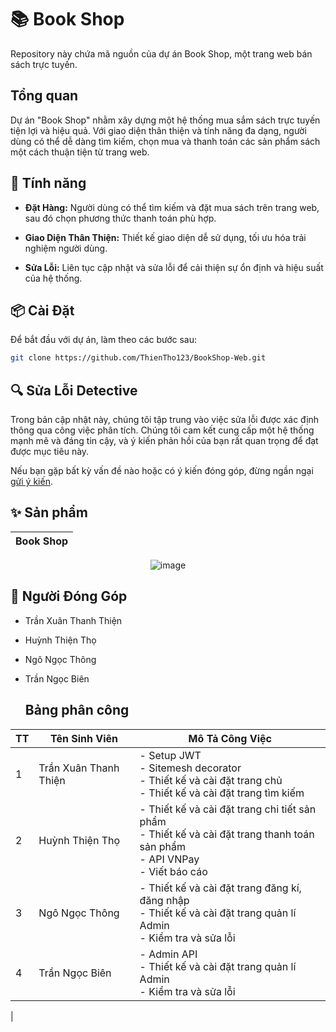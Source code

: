 # 📚 Book Shop

Repository này chứa mã nguồn của dự án Book Shop, một trang web bán sách trực tuyến.

## Tổng quan

Dự án "Book Shop" nhằm xây dựng một hệ thống mua sắm sách trực tuyến tiện lợi và hiệu quả. Với giao diện thân thiện và tính năng đa dạng, người dùng có thể dễ dàng tìm kiếm, chọn mua và thanh toán các sản phẩm sách một cách thuận tiện từ trang web.

## 🚀 Tính năng

- **Đặt Hàng:** Người dùng có thể tìm kiếm và đặt mua sách trên trang web, sau đó chọn phương thức thanh toán phù hợp.
  
- **Giao Diện Thân Thiện:** Thiết kế giao diện dễ sử dụng, tối ưu hóa trải nghiệm người dùng.

- **Sửa Lỗi:** Liên tục cập nhật và sửa lỗi để cải thiện sự ổn định và hiệu suất của hệ thống.

## 📦 Cài Đặt

Để bắt đầu với dự án, làm theo các bước sau:

```bash
git clone https://github.com/ThienTho123/BookShop-Web.git
```

## 🔍 Sửa Lỗi Detective

Trong bản cập nhật này, chúng tôi tập trung vào việc sửa lỗi được xác định thông qua công việc phân tích. Chúng tôi cam kết cung cấp một hệ thống mạnh mẽ và đáng tin cậy, và ý kiến phản hồi của bạn rất quan trọng để đạt được mục tiêu này.

Nếu bạn gặp bất kỳ vấn đề nào hoặc có ý kiến đóng góp, đừng ngần ngại [gửi ý kiến](https://github.com/ThongNguyenDT/milk-tea-shop/issues).

## ✨ Sản phẩm
<div align="center">

| Book Shop |
|--------------|
![image](https://github.com/ThienTho123/BookShop-Web/assets/129725593/d826de17-e102-4bc6-8f10-271be753d38b)

</div>

## 👥 Người Đóng Góp
- Trần Xuân Thanh Thiện
- Huỳnh Thiện Thọ 
- Ngô Ngọc Thông
- Trần Ngọc Biên


  ## Bảng phân công
| TT | Tên Sinh Viên | Mô Tả Công Việc |
| -- | -------------- | --------------- |
| 1 | Trần Xuân Thanh Thiện | - Setup JWT <br>- Sitemesh decorator <br>- Thiết kế và cài đặt trang chủ <br>- Thiết kế và cài đặt trang tìm kiếm |
| 2 | Huỳnh Thiện Thọ | - Thiết kế và cài đặt trang chi tiết sản phẩm <br>- Thiết kế và cài đặt trang thanh toán sản phẩm <br>- API VNPay <br>- Viết báo cáo |
| 3 | Ngô Ngọc Thông | - Thiết kế và cài đặt trang đăng kí, đăng nhập <br>- Thiết kế và cài đặt trang quản lí Admin <br>- Kiểm tra và sửa lỗi |
| 4 | Trần Ngọc Biên | - Admin API <br>- Thiết kế và cài đặt trang quản lí Admin <br>- Kiểm tra và sửa lỗi
 |

